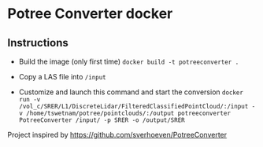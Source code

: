 # Potree Converter docker

## Instructions

- Build the image (only first time) `docker build -t potreeconverter .`

- Copy a LAS file into `/input`

- Customize and launch this command and start the conversion `docker run -v /vol_c/SRER/L1/DiscreteLidar/FilteredClassifiedPointCloud/:/input -v /home/tswetnam/potree/pointclouds/:/output potreeconverter PotreeConverter /input/ -p SRER -o /output/SRER`

Project inspired by https://github.com/sverhoeven/PotreeConverter